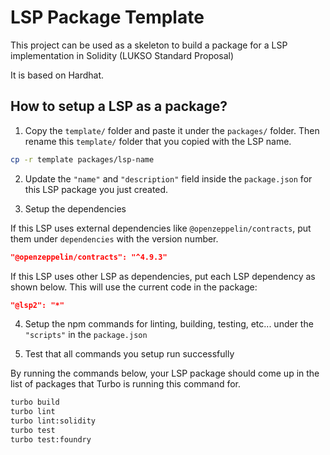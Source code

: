 # LSP Package Template

This project can be used as a skeleton to build a package for a LSP implementation in Solidity (LUKSO Standard Proposal)

It is based on Hardhat.

## How to setup a LSP as a package?

1. Copy the `template/` folder and paste it under the `packages/` folder. Then rename this `template/` folder that you copied with the LSP name.

```bash
cp -r template packages/lsp-name
```

2. Update the `"name"` and `"description"` field inside the `package.json` for this LSP package you just created.

3. Setup the dependencies

If this LSP uses external dependencies like `@openzeppelin/contracts`, put them under `dependencies` with the version number.

```json
"@openzeppelin/contracts": "^4.9.3"
```

If this LSP uses other LSP as dependencies, put each LSP dependency as shown below. This will use the current code in the package:

```json
"@lsp2": "*"
```

4. Setup the npm commands for linting, building, testing, etc... under the `"scripts"` in the `package.json`

5. Test that all commands you setup run successfully

By running the commands below, your LSP package should come up in the list of packages that Turbo is running this command for.

```bash
turbo build
turbo lint
turbo lint:solidity
turbo test
turbo test:foundry
```

